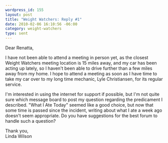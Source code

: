 ```yaml
--- 
wordpress_id: 155
layout: post
title: "Weight Watchers: Reply #1"
date: 2010-02-06 16:10:56 -06:00
category: weight-watchers
type: sent
---
```

Dear Renatta,

I have not been able to attend a meeting in person yet, as the closest Weight Watchers meeting location is 15 miles away, and my car has been acting up lately, so I haven't been able to drive further than a few miles away from my home. I hope to attend a meeting as soon as I have time to take my car over to my long time mechanic, Lyle Christiansen, for its regular service.

I'm interested in using the internet for support if possible, but I'm not quite sure which message board to post my question regarding the predicament I described. "What I Ate Today" seemed like a good choice, but now that some time is passed since the incident, writing about what I ate a week ago doesn't seem appropriate.  Do you have suggestions for the best forum to handle such a question?

Thank you,  
Linda Wilson
